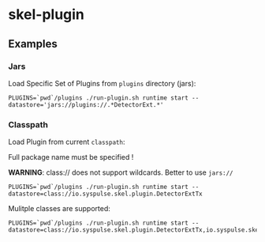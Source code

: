 # skel-plugin

## Examples

### Jars

Load Specific Set of Plugins from `plugins` directory (jars):
```
PLUGINS=`pwd`/plugins ./run-plugin.sh runtime start --datastore='jars://plugins://.*DetectorExt.*'
```


### Classpath

Load Plugin from current `classpath`:

Full package name must be specified !

__WARNING__: class:// does not support wildcards. Better to use `jars://`

```
PLUGINS=`pwd`/plugins ./run-plugin.sh runtime start --datastore=class://io.syspulse.skel.plugin.DetectorExtTx
```

Mulitple classes are supported:
```
PLUGINS=`pwd`/plugins ./run-plugin.sh runtime start --datastore=class://io.syspulse.skel.plugin.DetectorExtTx,io.syspulse.skel.plugin.DetectorExtBlock
```


